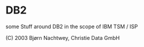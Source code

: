 # DB2
some Stuff around DB2 in the scope of IBM TSM / ISP

(C) 2003 Bjørn Nachtwey, Christie Data GmbH
